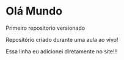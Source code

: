 # Olá Mundo
 Primeiro repositorio versionado

Repositório criado durante uma aula ao vivo!

Essa linha eu adicionei diretamente no site!!!
